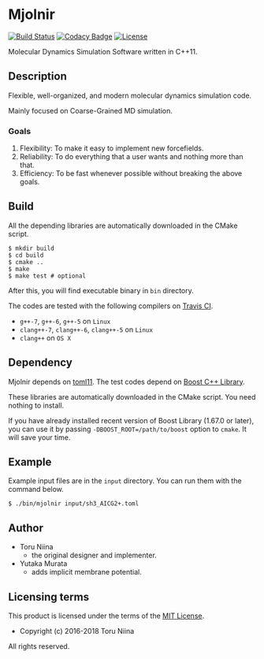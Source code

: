 # Mjolnir

[![Build Status](https://travis-ci.org/ToruNiina/Mjolnir.svg?branch=master)](https://travis-ci.org/ToruNiina/Mjolnir)
[![Codacy Badge](https://api.codacy.com/project/badge/Grade/dd4a2d8484e0409bb259c81fdefbb683)](https://www.codacy.com/app/ToruNiina/Mjolnir?utm_source=github.com&amp;utm_medium=referral&amp;utm_content=ToruNiina/Mjolnir&amp;utm_campaign=Badge_Grade)
[![License](https://img.shields.io/badge/license-MIT-blue.svg?style=flat)](LICENSE)

Molecular Dynamics Simulation Software written in C++11.

## Description

Flexible, well-organized, and modern molecular dynamics simulation code.

Mainly focused on Coarse-Grained MD simulation.

### Goals

1. Flexibility: To make it easy to implement new forcefields.
2. Reliability: To do everything that a user wants and nothing more than that.
3. Efficiency: To be fast whenever possible without breaking the above goals.

## Build

All the depending libraries are automatically downloaded in the CMake script.

```console
$ mkdir build
$ cd build
$ cmake ..
$ make
$ make test # optional
```

After this, you will find executable binary in `bin` directory.

The codes are tested with the following compilers on [Travis CI](https://travis-ci.org/ToruNiina/Mjolnir).
- `g++-7`, `g++-6`, `g++-5` on `Linux`
- `clang++-7`, `clang++-6`, `clang++-5` on `Linux`
- `clang++` on `OS X`

## Dependency

Mjolnir depends on [toml11](https://github.com/ToruNiina/toml11).
The test codes depend on [Boost C++ Library](https://www.boost.org/).

These libraries are automatically downloaded in the CMake script.
You need nothing to install.

If you have already installed recent version of Boost Library (1.67.0 or later),
you can use it by passing `-DBOOST_ROOT=/path/to/boost` option to `cmake`.
It will save your time.

## Example

Example input files are in the `input` directory.
You can run them with the command below.

```console
$ ./bin/mjolnir input/sh3_AICG2+.toml
```

## Author

- Toru Niina
  - the original designer and implementer.
- Yutaka Murata
  - adds implicit membrane potential.

## Licensing terms

This product is licensed under the terms of the [MIT License](LICENSE).

- Copyright (c) 2016-2018 Toru Niina

All rights reserved.
